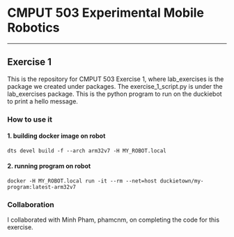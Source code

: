 # CMPUT 503 Experimental Mobile Robotics

---

## Exercise 1

This is the repository for CMPUT 503 Exercise 1, where lab_exercises is the package we created under packages. The exercise_1_script.py is under the lab_exercises package. This is the python program to run on the duckiebot to print a hello message.
 
### How to use it

#### 1. building docker image on robot
`dts devel build -f --arch arm32v7 -H MY_ROBOT.local`

#### 2. running program on robot
`docker -H MY_ROBOT.local run -it --rm --net=host duckietown/my-program:latest-arm32v7`


### Collaboration

I collaborated with Minh Pham, phamcnm, on completing the code for this exercise.
